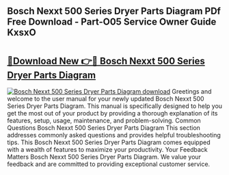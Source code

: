 ## Bosch Nexxt 500 Series Dryer Parts Diagram PDf Free Download - Part-O05 Service Owner Guide KxsxO

# <h2><a href="http://dfmz7rw.blite.top/?on=Bosch+Nexxt+500+Series+Dryer+Parts+Diagram">🔗Download New 👉🔴 Bosch Nexxt 500 Series Dryer Parts Diagram</a></h2>

[![Bosch Nexxt 500 Series Dryer Parts Diagram download](https://i.imgur.com/lujVjoI.png)](http://dfmz7rw.blite.top/?on=Bosch+Nexxt+500+Series+Dryer+Parts+Diagram)
Greetings and welcome to the user manual for your newly updated Bosch Nexxt 500 Series Dryer Parts Diagram. This manual is specifically designed to help you get the most out of your product by providing a thorough explanation of its features, setup, usage, maintenance, and problem-solving. Common Questions Bosch Nexxt 500 Series Dryer Parts Diagram This section addresses commonly asked questions and provides helpful troubleshooting tips. This Bosch Nexxt 500 Series Dryer Parts Diagram comes equipped with a wealth of features to maximize your productivity. Your Feedback Matters Bosch Nexxt 500 Series Dryer Parts Diagram. We value your feedback and are committed to providing exceptional customer service.
